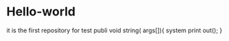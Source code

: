 # Hello-world
it is the first repository for test
publi void string( args[]){
  system print out();
}
